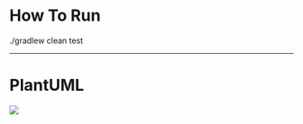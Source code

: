 # How To Run

./gradlew clean test

---

# PlantUML
![](http://www.plantuml.com/plantuml/png/dP313i8W44JlVCKUhKdz0i91uwrHeubtYgH1QqjWUsXC_zsbWXBZoGF9CZlpCg1QwJqSfBkPhgbw1Cwt7HeSXO070p0TWhdGK1cF_AYLDXO5kDVWeqD9AnM56DsZ1omnDz8jwD3U5RGAOwCngCaLGGMRc9gh10_dPzaE6lRrLIkCJKxeg2BOLgBU3VTQktScmNxa9XOzyOdhVfnfVxTasLyjopA1Sdcr4W72M8gNyPvrw2dwYUIRaFw29Zb0CgaaRiPu0W00)